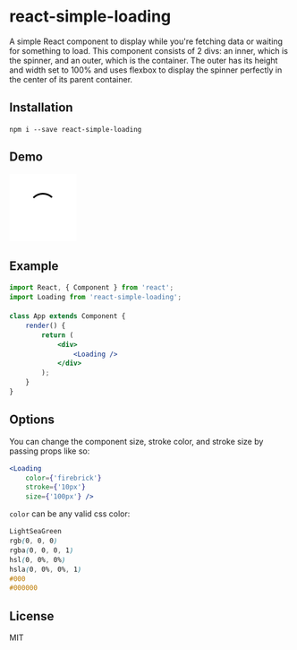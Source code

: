 # react-simple-loading

A simple React component to display while you're fetching data or waiting for something to load. This component consists of 2 divs: an inner, which is the spinner, and an outer, which is the container. The outer has its height and width set to 100% and uses flexbox to display the spinner perfectly in the center of its parent container.

## Installation

```
npm i --save react-simple-loading

```

## Demo

![demo](./loading.gif)

## Example

```jsx
import React, { Component } from 'react';
import Loading from 'react-simple-loading';

class App extends Component {
	render() {
		return (
			<div>
				<Loading />
			</div>
		);
	}
}
```

## Options

You can change the component size, stroke color, and stroke size by passing props like so:

```jsx
<Loading 
	color={'firebrick'}
	stroke={'10px'}
	size={'100px'} />
```

`color` can be any valid css color:

```css
LightSeaGreen
rgb(0, 0, 0)
rgba(0, 0, 0, 1)
hsl(0, 0%, 0%)
hsla(0, 0%, 0%, 1)
#000
#000000
```

## License

MIT